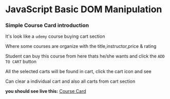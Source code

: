 # JavaScript Basic DOM Manipulation
### Simple Course Card introduction

It's look like a `udemy` course buying cart section

Where some courses are organize with the title,instructor,price & rating

Student can buy this course from here thats he/she wants and click the `ADD TO CART` button

All the selected carts will be found in cart, click the cart icon and see

Can clear a individual cart and also all carts from cart section

**you should see live this:**  [Course Card](https://saifakib.github.io/Shopping_card/)



